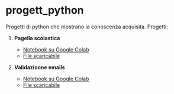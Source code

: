 # progett_python
Progetti di python che mostrano la conoscenza acquisita.
Progetti:

1. **Pagella scolastica**
   - [Notebook su Google Colab](https://colab.research.google.com/drive/19HiSkpnZaje_M6K-DGRaulw7QZ9LoKop?usp=sharing)
   - [File scaricabile](link_al_file_python_progetto_1)

2. **Validazioone emails**
   - [Notebook su Google Colab](https://colab.research.google.com/drive/1vHL4H8sjVG7Qp6zcqXkYzgY6ypSGsumo?usp=sharing)
   - [File scaricabile](link_al_file_python_progetto_2)
